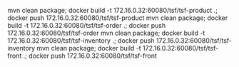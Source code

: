 

mvn clean package; docker build -t 172.16.0.32:60080/tsf/tsf-product .; docker push 172.16.0.32:60080/tsf/tsf-product
mvn clean package; docker build -t 172.16.0.32:60080/tsf/tsf-order .; docker push 172.16.0.32:60080/tsf/tsf-order
mvn clean package; docker build -t 172.16.0.32:60080/tsf/tsf-inventory .; docker push 172.16.0.32:60080/tsf/tsf-inventory
mvn clean package; docker build -t 172.16.0.32:60080/tsf/tsf-front .; docker push 172.16.0.32:60080/tsf/tsf-front

